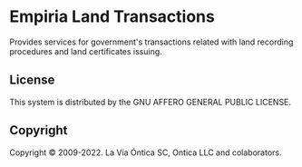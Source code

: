 ﻿# Empiria Land Transactions

Provides services for government's transactions related with land recording procedures and land certificates issuing.

## License

This system is distributed by the GNU AFFERO GENERAL PUBLIC LICENSE.

## Copyright

Copyright © 2009-2022. La Vía Óntica SC, Ontica LLC and colaborators.

